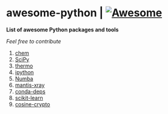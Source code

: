 # awesome-python  | [![Awesome](https://cdn.rawgit.com/sindresorhus/awesome/d7305f38d29fed78fa85652e3a63e154dd8e8829/media/badge.svg)](https://github.com/Mentors4EDU/awesome-python)
**List of awesome Python packages and tools**

*Feel free to contribute*

1. [chem](https://pypi.org/project/chem/)
2. [SciPy](https://scipy.org/)
3. [thermo](https://pypi.org/project/thermo/)
4. [ipython](https://pypi.org/project/ipython/)
5. [Numba](https://numba.pydata.org/)
6. [mantis-xray](https://spectromicroscopy.com/)
7. [conda-deps](https://pypi.org/project/conda-deps/)
8. [scikit-learn](https://scikit-learn.org/stable/)
9. [cosine-crypto](https://cosine-documentation.readthedocs.io/en/latest/)
